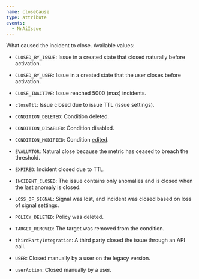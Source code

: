 ```yaml
---
name: closeCause
type: attribute
events:
  - NrAiIssue
---
```


What caused the incident to close. Available values:

* `CLOSED_BY_ISSUE`: Issue in a created state that closed naturally before activation.

* `CLOSED_BY_USER`: Issue in a created state that the user closes before activation.

* `CLOSE_INACTIVE`: Issue reached 5000 (max) incidents.

* `closeTtl`: Issue closed due to issue TTL (issue settings).

* `CONDITION_DELETED`: Condition deleted.

* `CONDITION_DISABLED`: Condition disabled.

* `CONDITION_MODIFIED`: Condition [edited](/docs/alerts-applied-intelligence/new-relic-alerts/alert-conditions/create-nrql-alert-conditions/#evaluation-resets).

* `EVALUATOR`: Natural close because the metric has ceased to breach the threshold.

* `EXPIRED`:  Incident closed due to TTL.

* `INCIDENT_CLOSED`: The issue contains only anomalies and is closed when the last anomaly is closed.

* `LOSS_OF_SIGNAL`: Signal was lost, and incident was closed based on loss of signal settings.

* `POLICY_DELETED`: Policy was deleted.

* `TARGET_REMOVED`: The target was removed from the condition.

* `thirdPartyIntegration`: A third party closed the issue through an API call.

* `USER`: Closed manually by a user on the legacy version.

* `userAction`: Closed manually by a user.
